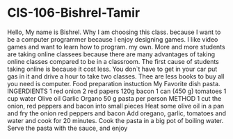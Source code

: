 # CIS-106-Bishrel-Tamir
Hello, My name is Bishrel. Why I am choosing this class. because I want to be a computer programmer because I enjoy designing games. I like video games and want to learn how to program. my own. More and more students are taking online classees because there are many advantages of taking online classes compared to be in a classroom. The first cause of students taking online is because it cost less. You don`t have to get in your car put gas in it and drive a hour to take two classes. Thee are less books to buy all you need is computer.
Food preparation instuction My Favorite dish pasta.
INGERDIENTS
1 red onion
2 red papers
120g bacon
1 can (450 g) tomatoes
1 cup water 
Olive oil 
Garlic
Organo
50 g pasta per person
METHOD
1 cut the onion, red peppers and bacon into small pieces
Heat some olive oil in a pan and fry the onion red peppers and bacon
Add oregano, garlic, tomatoes and water and cook for 20 minutes.
Cook the pasta in a big pot of boiling water.
Serve the pasta with the sauce, and enjoy
